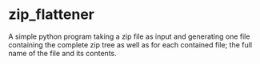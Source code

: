# zip_flattener
A simple python program taking a zip file as input and generating one file containing the complete zip tree as well as for each contained file; the full name of the file and its contents.
